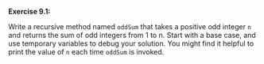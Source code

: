 **Exercise 9.1:**

Write a recursive method named `oddSum` that takes a positive odd integer `n` and returns the sum of odd integers from 1 to n.
Start with a base case, and use temporary variables to debug your solution.
You might find it helpful to print the value of `n` each time `oddSum` is invoked.